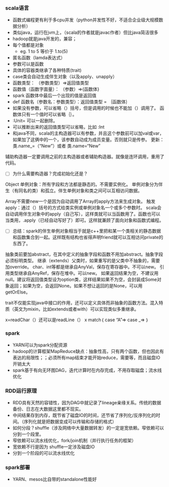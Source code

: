 ### scala语言

* 函数式编程更有利于多cpu并发（python并发性不好，不适合企业级大规模数据分析）
* 类似java，运行在jvm上，（scala的作者就是javac作者）但比java简洁很多
* hadoop就是java开发的，兼容；
* 每个值都是对象
    * eg. 1 to 5 等价于 1.to(5) 
* 匿名函数（lamda表达式）
* 参数可以是函数
* 具体的容器类继承了各种特质(trait)
* case类会自动生成伴生对象（以及apply、unapply）
* 函数类型： （参数类型）=>返回值类型
* 函数值（函数字面量）： （参数）=>{函数体}
* spark 函数体中最后一个出现的值是返回值
* def 函数名（参数名：参数类型）：返回值类型 = ｛函数体｝
* 如果没有参数，可以省略（）括号，但是调用的时候也不能加（）调用了。
函数体只有一个值时可以省略｛｝。
* :Unit= 可以一起删除。
* 可以推断出来的返回值类型可以省略，比如 :Int
* 和java不同，scala的主构造器可以有参数，并且这个参数前可以加val或var，如果加了这俩中的一个，该参数自动成为成员变量。否则就只是传参。
更新：类.name_=（“New”）或者 类.name=“New”

辅助构造器一定要调用之前的主构造器或者辅助构造器。就像是连环调用，重用了代码。

- [ ] 为什么需要构造器？完成初始化还是？

Object 单例对象：所有字段和方法都是静态的。不需要实例化。
单例对象分为伴生（有同名的类）和孤立。伴生单例对象和类之间可以互相访问数据。

Array不需要new一个是因为自动调用了Array的apply方法来生成对象。
触发apply：通过（）括号的方式给类实例或单例对象名一个或多个参数时。
scala会自动调用伴生对象中的apply（自己写），这样类就可以当函数用了。函数也可以当类用，.apply（已经自动写好了）即可。这样就兼顾了面向对象和函数式编程。

- [ ] 总结：spark的伴生单例对象相当于就是c++里把和某一个类相关的静态数据和函数集合到一起。这样既有结构也省得声明friend就可以互相访问private的东西了。

抽象类前要加abstract，在其中定义的抽象字段和函数不用加abstract。抽象字段必须标明类型。
继承（extends）父类时，如果重写的是父类中不抽象的，需要加override。
char、int等都是继承自AnyVal，保存在寄存器中。不可以new。
引用类型继承自AnyRef，保存在堆中。可以new。
如果返回结果为空，不建议用null。建议将返回值类型设为option类，这样结果如果不为空，会封装成Some对象返回；如果为空，会返回None。如果不想让返回的是None，可以用getOrElse。

trait不仅能实现java中接口的作用，还可以定义具体而非抽象的函数方法。混入特质（英文为mixin，比如extends或者with）可以实现类似多重继承。

x=readChar（）还可以是readLine（）
x match｛
         case “A”=>
         case _=>
｝



### spark
* YARN可以为spark分配资源
* hadoop的计算框架MapReduce缺点：抽象性高，只有两个函数，但也因此有表达的局限性；；必须所有map结束才能开始reduce，需要等，而且磁盘IO开销太大
* spark基于有向无环图DAG，迭代计算时在内存完成，不用存取磁盘；流水线优化


### RDD运行原理
* RDD具有天然的容错性，因为DAG中就记录了lineage亲缘关系。传统的数据备份、日志在大数据这里都不现实。
* 中间结果存到内存，既节省了磁盘IO的时间，还节省了序列化/反序列化的时间。（序列化就是把数据变成可以传输和存储的格式）
* 如何分段？shuffle（涉及网络中大量数据转发）的一定是宽依赖。窄依赖可以分到一个段里。
* 窄依赖可以流水线优化，fork/join机制（并行执行任务的框架）
* 宽依赖不行是因为 shuffle一定涉及磁盘IO
* 分到一个阶段的可以流水线优化


### spark部署
* YARN、mesos比自带的standalone性能好